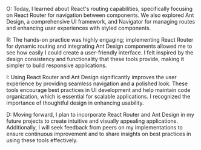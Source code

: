 O: Today, I learned about React's routing capabilities, specifically focusing on React Router for navigation between components. We also explored Ant Design, a comprehensive UI framework, and Navigator for managing routes and enhancing user experiences with styled components.

R: The hands-on practice was highly engaging; implementing React Router for dynamic routing and integrating Ant Design components allowed me to see how easily I could create a user-friendly interface. I felt inspired by the design consistency and functionality that these tools provide, making it simpler to build responsive applications.

I: Using React Router and Ant Design significantly improves the user experience by providing seamless navigation and a polished look. These tools encourage best practices in UI development and help maintain code organization, which is essential for scalable applications. I recognized the importance of thoughtful design in enhancing usability.

D: Moving forward, I plan to incorporate React Router and Ant Design in my future projects to create intuitive and visually appealing applications. Additionally, I will seek feedback from peers on my implementations to ensure continuous improvement and to share insights on best practices in using these tools effectively.